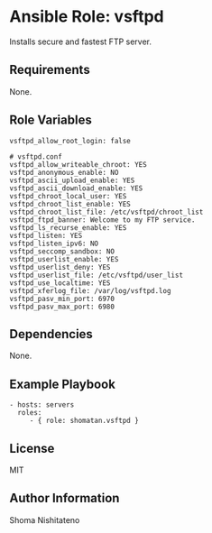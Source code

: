 Ansible Role: vsftpd
=========

Installs secure and fastest FTP server.

Requirements
------------

None.

Role Variables
--------------

    vsftpd_allow_root_login: false

    # vsftpd.conf
    vsftpd_allow_writeable_chroot: YES
    vsftpd_anonymous_enable: NO
    vsftpd_ascii_upload_enable: YES
    vsftpd_ascii_download_enable: YES
    vsftpd_chroot_local_user: YES
    vsftpd_chroot_list_enable: YES
    vsftpd_chroot_list_file: /etc/vsftpd/chroot_list
    vsftpd_ftpd_banner: Welcome to my FTP service.
    vsftpd_ls_recurse_enable: YES
    vsftpd_listen: YES
    vsftpd_listen_ipv6: NO
    vsftpd_seccomp_sandbox: NO
    vsftpd_userlist_enable: YES
    vsftpd_userlist_deny: YES
    vsftpd_userlist_file: /etc/vsftpd/user_list
    vsftpd_use_localtime: YES
    vsftpd_xferlog_file: /var/log/vsftpd.log
    vsftpd_pasv_min_port: 6970
    vsftpd_pasv_max_port: 6980

Dependencies
------------

None.

Example Playbook
----------------

    - hosts: servers
      roles:
         - { role: shomatan.vsftpd }

License
-------

MIT

Author Information
------------------

Shoma Nishitateno